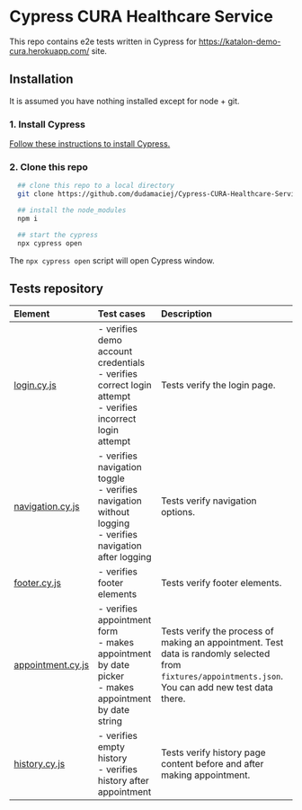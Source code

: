 
# Cypress CURA Healthcare Service

This repo contains e2e tests written in Cypress for https://katalon-demo-cura.herokuapp.com/ site.

## Installation

It is assumed you have nothing installed except for node + git.

### 1. Install Cypress
[Follow these instructions to install Cypress.](https://on.cypress.io/installing-cypress)

### 2. Clone this repo
  ```bash
    ## clone this repo to a local directory
    git clone https://github.com/dudamaciej/Cypress-CURA-Healthcare-Service.git

    ## install the node_modules
    npm i

    ## start the cypress
    npx cypress open
  ```
  The `npx cypress open` script will open Cypress window.

## Tests repository

Element | Test cases | Description
| :- | :- | :-
[login.cy.js](https://github.com/dudamaciej/Cypress-CURA-Healthcare-Service/blob/master/cypress/e2e/login.cy.js)  | - verifies demo account credentials </br>- verifies correct login attempt </br>- verifies incorrect login attempt  | Tests verify the login page. 
[navigation.cy.js](https://github.com/dudamaciej/Cypress-CURA-Healthcare-Service/blob/master/cypress/e2e/navigation.cy.js)  | - verifies navigation toggle</br>- verifies navigation without logging </br>- verifies navigation after logging | Tests verify navigation options.
[footer.cy.js](https://github.com/dudamaciej/Cypress-CURA-Healthcare-Service/blob/master/cypress/e2e/footer.cy.js)  | - verifies footer elements |Tests verify footer elements. 
[appointment.cy.js](https://github.com/dudamaciej/Cypress-CURA-Healthcare-Service/blob/master/cypress/e2e/appointment.cy.js)  | - verifies appointment form </br>- makes appointment by date picker </br>- makes appointment by date string | Tests verify the process of making an appointment. Test data is randomly selected from `fixtures/appointments.json`. You can add new test data there. 
[history.cy.js](https://github.com/dudamaciej/Cypress-CURA-Healthcare-Service/blob/master/cypress/e2e/history.cy.js) |  - verifies empty history </br>- verifies history after appointment | Tests verify history page content before and after making appointment.
